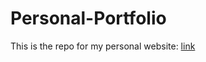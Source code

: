 # Personal-Portfolio 

This is the repo for my personal website: [link](https://robbyhooker.github.io/Personal-Portfolio/frontend/index.html)
